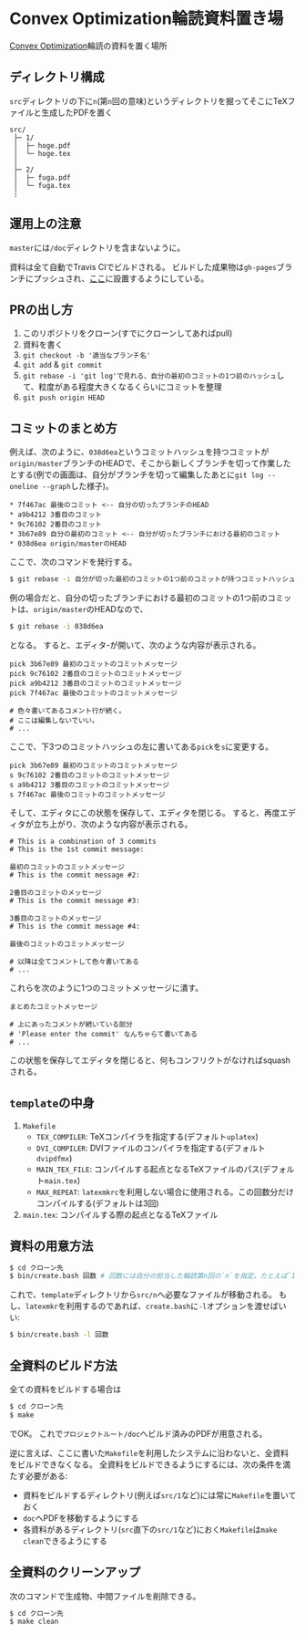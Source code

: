 # Convex Optimization輪読資料置き場
[Convex Optimization](https://web.stanford.edu/~boyd/cvxbook/bv_cvxbook.pdf)輪読の資料を置く場所

## ディレクトリ構成
`src`ディレクトリの下に`n`(第`n`回の意味)というディレクトリを掘ってそこにTeXファイルと生成したPDFを置く
```
src/
 ├─ 1/
 │  ├─ hoge.pdf 
 │  └─ hoge.tex
 │
 ├─ 2/
 │  ├─ fuga.pdf
 │  └─ fuga.tex
 ┆
```

## 運用上の注意
`master`には`/doc`ディレクトリを含まないように。

資料は全て自動でTravis CIでビルドされる。
ビルドした成果物は`gh-pages`ブランチにプッシュされ、[ここ](https://moba1.github.com/convex-semi)に設置するようにしている。

## PRの出し方
1. このリポジトリをクローン(すでにクローンしてあればpull)
1. 資料を書く
1. `git checkout -b '適当なブランチ名'`
1. `git add` & `git commit`
1. `git rebase -i 'git log'で見れる、自分の最初のコミットの1つ前のハッシュ`して、粒度がある程度大きくなるくらいにコミットを整理
1. `git push origin HEAD`

## コミットのまとめ方
例えば、次のように、`038d6ea`というコミットハッシュを持つコミットが`origin/master`ブランチのHEADで、そこから新しくブランチを切って作業したとする(例での画面は、自分がブランチを切って編集したあとに`git log --oneline --graph`した様子)。
```
* 7f467ac 最後のコミット <-- 自分の切ったブランチのHEAD
* a9b4212 3番目のコミット
* 9c76102 2番目のコミット
* 3b67e89 自分の最初のコミット <-- 自分が切ったブランチにおける最初のコミット
* 038d6ea origin/masterのHEAD
```
ここで、次のコマンドを発行する。
```bash
$ git rebase -i 自分が切った最初のコミットの1つ前のコミットが持つコミットハッシュ
```
例の場合だと、自分の切ったブランチにおける最初のコミットの1つ前のコミットは、`origin/master`のHEADなので、
```bash
$ git rebase -i 038d6ea
```
となる。
すると、エディタ-が開いて、次のような内容が表示される。
```
pick 3b67e89 最初のコミットのコミットメッセージ
pick 9c76102 2番目のコミットのコミットメッセージ
pick a9b4212 3番目のコミットのコミットメッセージ
pick 7f467ac 最後のコミットのコミットメッセージ

# 色々書いてあるコメント行が続く。
# ここは編集しないでいい。
# ...
```
ここで、下3つのコミットハッシュの左に書いてある`pick`を`s`に変更する。
```
pick 3b67e89 最初のコミットのコミットメッセージ
s 9c76102 2番目のコミットのコミットメッセージ
s a9b4212 3番目のコミットのコミットメッセージ
s 7f467ac 最後のコミットのコミットメッセージ
```
そして、エディタにこの状態を保存して、エディタを閉じる。
すると、再度エディタが立ち上がり、次のような内容が表示される。
```
# This is a combination of 3 commits
# This is the 1st commit message:

最初のコミットのコミットメッセージ
# This is the commit message #2:

2番目のコミットのメッセージ
# This is the commit message #3:

3番目のコミットのメッセージ
# This is the commit message #4:

最後のコミットのコミットメッセージ

# 以降は全てコメントして色々書いてある
# ...
```
これらを次のように1つのコミットメッセージに潰す。
```
まとめたコミットメッセージ

# 上にあったコメントが続いている部分
# 'Please enter the commit' なんちゃらて書いてある
# ...
```
この状態を保存してエディタを閉じると、何もコンフリクトがなければsquashされる。

## `template`の中身
1. `Makefile`
   * `TEX_COMPILER`: TeXコンパイラを指定する(デフォルト`uplatex`)
   * `DVI_COMPILER`: DVIファイルのコンパイラを指定する(デフォルト`dvipdfmx`)
   * `MAIN_TEX_FILE`: コンパイルする起点となるTeXファイルのパス(デフォルト`main.tex`)
   * `MAX_REPEAT`: `latexmkrc`を利用しない場合に使用される。この回数分だけコンパイルする(デフォルトは3回)
1. `main.tex`: コンパイルする際の起点となるTeXファイル

## 資料の用意方法
```bash
$ cd クローン先
$ bin/create.bash 回数 # 回数には自分の担当した輪読第n回の`n`を指定。たとえば`1`とか
```
これで、`template`ディレクトリから`src/n`へ必要なファイルが移動される。
もし、`latexmkr`を利用するのであれば、`create.bash`に`-l`オプションを渡せばいい:
```bash
$ bin/create.bash -l 回数
```

## 全資料のビルド方法
全ての資料をビルドする場合は
```bash
$ cd クローン先
$ make
```
でOK。
これで`プロジェクトルート/doc`へビルド済みのPDFが用意される。

逆に言えば、ここに書いた`Makefile`を利用したシステムに沿わないと、全資料をビルドできなくなる。
全資料をビルドできるようにするには、次の条件を満たす必要がある:

* 資料をビルドするディレクトリ(例えば`src/1`など)には常に`Makefile`を置いておく
* `doc`へPDFを移動するようにする
* 各資料があるディレクトリ(`src`直下の`src/1`など)におく`Makefile`は`make clean`できるようにする

## 全資料のクリーンアップ
次のコマンドで生成物、中間ファイルを削除できる。
```bash
$ cd クローン先
$ make clean
```
